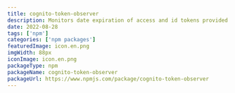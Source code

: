 ```yaml
---
title: cognito-token-observer
description: Monitors date expiration of access and id tokens provided by Amazon Cognito. Refreshes when expired.
date: 2022-08-28
tags: ['npm']
categories: ['npm packages']
featuredImage: icon.en.png
imgWidth: 88px
iconImage: icon.en.png
packageType: npm
packageName: cognito-token-observer
packageUrl: https://www.npmjs.com/package/cognito-token-observer
---
```

